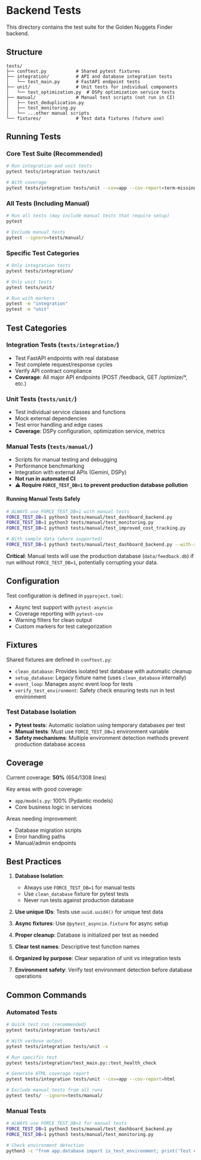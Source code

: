 # Backend Tests

This directory contains the test suite for the Golden Nuggets Finder backend.

## Structure

```
tests/
├── conftest.py           # Shared pytest fixtures
├── integration/          # API and database integration tests
│   └── test_main.py      # FastAPI endpoint tests
├── unit/                 # Unit tests for individual components
│   └── test_optimization.py  # DSPy optimization service tests
├── manual/               # Manual test scripts (not run in CI)
│   ├── test_deduplication.py
│   ├── test_monitoring.py
│   └── ...other manual scripts
└── fixtures/             # Test data fixtures (future use)
```

## Running Tests

### Core Test Suite (Recommended)
```bash
# Run integration and unit tests
pytest tests/integration tests/unit

# With coverage
pytest tests/integration tests/unit --cov=app --cov-report=term-missing
```

### All Tests (Including Manual)
```bash
# Run all tests (may include manual tests that require setup)
pytest

# Exclude manual tests
pytest --ignore=tests/manual/
```

### Specific Test Categories
```bash
# Only integration tests
pytest tests/integration/

# Only unit tests  
pytest tests/unit/

# Run with markers
pytest -m "integration"
pytest -m "unit"
```

## Test Categories

### Integration Tests (`tests/integration/`)
- Test FastAPI endpoints with real database
- Test complete request/response cycles
- Verify API contract compliance
- **Coverage**: All major API endpoints (POST /feedback, GET /optimize/*, etc.)

### Unit Tests (`tests/unit/`)
- Test individual service classes and functions
- Mock external dependencies
- Test error handling and edge cases
- **Coverage**: DSPy configuration, optimization service, metrics

### Manual Tests (`tests/manual/`)
- Scripts for manual testing and debugging
- Performance benchmarking  
- Integration with external APIs (Gemini, DSPy)
- **Not run in automated CI**
- **⚠️ Require `FORCE_TEST_DB=1` to prevent production database pollution**

#### Running Manual Tests Safely
```bash
# ALWAYS use FORCE_TEST_DB=1 with manual tests
FORCE_TEST_DB=1 python3 tests/manual/test_dashboard_backend.py
FORCE_TEST_DB=1 python3 tests/manual/test_monitoring.py
FORCE_TEST_DB=1 python3 tests/manual/test_improved_cost_tracking.py

# With sample data (where supported)
FORCE_TEST_DB=1 python3 tests/manual/test_dashboard_backend.py --with-sample-data
```

**Critical**: Manual tests will use the production database (`data/feedback.db`) if run without `FORCE_TEST_DB=1`, potentially corrupting your data.

## Configuration

Test configuration is defined in `pyproject.toml`:
- Async test support with `pytest-asyncio`
- Coverage reporting with `pytest-cov`
- Warning filters for clean output
- Custom markers for test categorization

## Fixtures

Shared fixtures are defined in `conftest.py`:
- `clean_database`: Provides isolated test database with automatic cleanup
- `setup_database`: Legacy fixture name (uses `clean_database` internally)
- `event_loop`: Manages async event loop for tests
- `verify_test_environment`: Safety check ensuring tests run in test environment

### Test Database Isolation
- **Pytest tests**: Automatic isolation using temporary databases per test
- **Manual tests**: Must use `FORCE_TEST_DB=1` environment variable
- **Safety mechanisms**: Multiple environment detection methods prevent production database access

## Coverage

Current coverage: **50%** (654/1308 lines)

Key areas with good coverage:
- `app/models.py`: 100% (Pydantic models)
- Core business logic in services

Areas needing improvement:
- Database migration scripts
- Error handling paths
- Manual/admin endpoints

## Best Practices

1. **Database Isolation**: 
   - Always use `FORCE_TEST_DB=1` for manual tests
   - Use `clean_database` fixture for pytest tests
   - Never run tests against production database

2. **Use unique IDs**: Tests use `uuid.uuid4()` for unique test data
3. **Async fixtures**: Use `@pytest_asyncio.fixture` for async setup  
4. **Proper cleanup**: Database is initialized per test as needed
5. **Clear test names**: Descriptive test function names
6. **Organized by purpose**: Clear separation of unit vs integration tests
7. **Environment safety**: Verify test environment detection before database operations

## Common Commands

### Automated Tests
```bash
# Quick test run (recommended)
pytest tests/integration tests/unit

# With verbose output
pytest tests/integration tests/unit -v

# Run specific test
pytest tests/integration/test_main.py::test_health_check

# Generate HTML coverage report
pytest tests/integration tests/unit --cov=app --cov-report=html

# Exclude manual tests from all runs
pytest tests/ --ignore=tests/manual/
```

### Manual Tests  
```bash
# ALWAYS use FORCE_TEST_DB=1 for manual tests
FORCE_TEST_DB=1 python3 tests/manual/test_dashboard_backend.py
FORCE_TEST_DB=1 python3 tests/manual/test_monitoring.py

# Check environment detection
python3 -c "from app.database import is_test_environment; print('Test env:', is_test_environment())"
```
